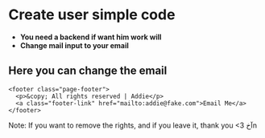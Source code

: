 # Create user simple code

- <b>You need a backend if want him work will</b>
- <b>Change mail input to your email </b><br>

## Here you can change the email

    <footer class="page-footer">
      <p>&copy; All rights reserved | Addie</p>
      <a class="footer-link" href="mailto:addie@fake.com">Email Me</a>
    </footer>
Note: If you want to remove the rights, and if you leave it, thank you <3
آخn
